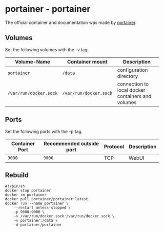 # portainer - portainer

The official container and documentation was made by [portainer](https://hub.docker.com/r/portainer/portainer).

## Volumes

Set the following volumes with the -v tag.

| Volume-Name            | Container mount        | Description                                       |
| ---------------------- | ---------------------- | ------------------------------------------------- |
| `portainer`            | `/data`                | configuration directory                           |
| `/var/run/docker.sock` | `/var/run/docker.sock` | connection to local docker containers and volumes |

## Ports

Set the following ports with the -p tag.

| Container Port | Recommended outside port | Protocol | Description |
| -------------- | ------------------------ | -------- | ----------- |
| `9000`         | `9000`                   | TCP      | WebUI       |

## Rebuild

```shell
#!/bin/sh
docker stop portainer
docker rm portainer
docker pull portainer/portainer:latest
docker run --name portainer \
    --restart unless-stopped \
    -p 9000:9000 \
    -v /var/run/docker.sock:/var/run/docker.sock \
    -v portainer:/data \
    -d portainer/portainer
```
